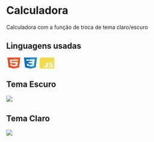 # Calculadora

Calculadora com a função de troca de tema claro/escuro

## Linguagens usadas

<div>
   <img align="center" alt="Erik-HTML" height="30" width="40" src="https://raw.githubusercontent.com/devicons/devicon/master/icons/html5/html5-original.svg">
  <img align="center" alt="Erik-CSS" height="30" width="40" src="https://raw.githubusercontent.com/devicons/devicon/master/icons/css3/css3-original.svg">
    <img align="center" alt="Erik-Js" height="30" width="40" src="https://raw.githubusercontent.com/devicons/devicon/master/icons/javascript/javascript-plain.svg">
</div>

##

<div>
  
  ## Tema Escuro
  
<img src="https://github.com/OliveiraErik/Calculadora/assets/136609818/d69d1cac-32c1-4bb3-8843-c882f247709b">

  ## Tema Claro
  
  <img src="https://github.com/OliveiraErik/Calculadora/assets/136609818/38323209-88bd-47ee-8718-1cda5beaacd1">
</div>


